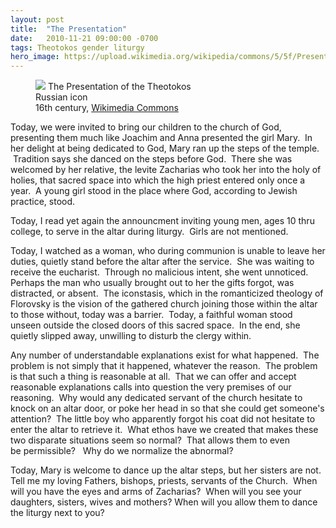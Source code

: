 ```yaml
---
layout: post
title:  "The Presentation"
date:   2010-11-21 09:00:00 -0700
tags: Theotokos gender liturgy
hero_image: https://upload.wikimedia.org/wikipedia/commons/5/5f/Presentation_of_Virgin_Mary_%28icon%29.jpg
---
```

<figure class="image"><a href="http://en.wikipedia.org/wiki/File:Presentation_of_Virgin_Mary_(icon).jpg"><img src="https://upload.wikimedia.org/wikipedia/commons/5/5f/Presentation_of_Virgin_Mary_%28icon%29.jpg"></a>
<span>The Presentation of the Theotokos</span>
<div class="attribution">Russian icon<br />
16th century, <a href="http://en.wikipedia.org/wiki/File:Presentation_of_Virgin_Mary_(icon).jpg">Wikimedia Commons</a></div></figure>

<p>Today, we were invited to bring our children to the church of God, presenting them much like Joachim and Anna presented the girl Mary.  In her delight at being dedicated to God, Mary ran up the steps of the temple.  Tradition says she danced on the steps before God.  There she was welcomed by her relative, the levite Zacharias who took her into the holy of holies, that sacred space into which the high priest entered only once a year.  A young girl stood in the place where God, according to Jewish practice, stood.</p>
<p>Today, I read yet again the announcment inviting young men, ages 10 thru college, to serve in the altar during liturgy.  Girls are not mentioned.</p>
<p>Today, I watched as a woman, who during communion is unable to leave her duties, quietly stand before the altar after the service.  She was waiting to receive the eucharist.  Through no malicious intent, she went unnoticed.  Perhaps the man who usually brought out to her the gifts forgot, was distracted, or absent.  The iconstasis, which in the romanticized theology of Florovsky is the vision of the gathered church joining those within the altar to those without, today was a barrier.  Today, a faithful woman stood unseen outside the closed doors of this sacred space.  In the end, she quietly slipped away, unwilling to disturb the clergy within.</p>
<p>Any number of understandable explanations exist for what happened.  The problem is not simply that it happened, whatever the reason.  The problem is that such a thing is reasonable at all.  That we can offer and accept reasonable explanations calls into question the very premises of our reasoning.  Why would any dedicated servant of the church hesitate to knock on an altar door, or poke her head in so that she could get someone's attention?  The little boy who apparently forgot his coat did not hesitate to enter the altar to retrieve it.  What ethos have we created that makes these two disparate situations seem so normal?  That allows them to even be permissible?   Why do we normalize the abnormal?</p>
<p>Today, Mary is welcome to dance up the altar steps, but her sisters are not.  Tell me my loving Fathers, bishops, priests, servants of the Church.  When will you have the eyes and arms of Zacharias?  When will you see your daughters, sisters, wives and mothers? When will you allow them to dance the liturgy next to you?</p>
